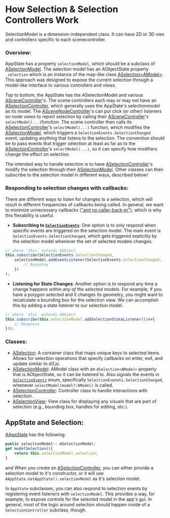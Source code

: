 # How Selection & Selection Controllers Work


SelectionModel is a dimension-independent class. It can have 2D or 3D vies and controllers specific to each scenecontroller.

### Overview:
AppState has a property `selectionModel`, which should be a subclass of [ASelectionModel](ASelectionModel.ts). The selection model has an AObjectState property `_selection` which is an instance of the map-like class [ASelection\<AModel>](../../aobject/ASelection.ts). This approach was designed to expose the current selection through a model-like interface to various controllers and views.

Top to bottom, the AppState has the ASelectionModel and various [ASceneController](../scene/ASceneController.ts)'s. The scene controllers each may or may not have an [ASelectionController](ASelectionController.ts), which generally uses the AppState's selectionmodel as its model. The [ASceneNodeController](../node/base/ASceneNodeController.ts)'s can put click (or other) listeners on node views to report selection by calling their [ASceneController](../scene/ASceneController.ts)'s `selectModel(...)`function. The scene controller then calls its [ASelectionController]('./ASelectionController)'s `selectModel(...)` function, which modifies the [ASelectionModel](ASelectionModel.ts), which triggers a `SelectionEvents.SelectionChanged` event, updating anything that listens to the selection. The convention should be to pass events that trigger selection at least as far as to the [ASelectionController](ASelectionController.ts)'s `selectModel(...)`, so it can specify how modifiers change the effect on selection.

The intended way to handle selection is to have [ASelectionController](ASelectionController.ts)'s modify the selection through their [ASelectionModel](ASelectionModel.ts). Other classes can then subscribe to the selection model in different ways, described below/

### Responding to selection changes with callbacks:
There are different ways to listen for changes to a selection, which will result in different frequencies of callbacks being called. In general, we want to minimize unnecessary callbacks (["aint no caller-back-er"](https://www.youtube.com/watch?v=Kgjkth6BRRY)), which is why this flexability is useful.

- **Subscribing to [`SelectionEvents`](ASelectionModel.ts)**: One option is to only respond when specific events are triggered on the selection model. The main event is `SelectionEvents.SelectionChanged`, which gets triggered explicitly by the selection model whenever the set of selected models changes.
```typescript
// where `this` extends AObject
this.subscribe(SelectionEvents.SelectionChanged, 
    selectionModel.addEventListener(SelectionEvents.SelectionChanged, (selection: ASelection) => {
        // Response
    })
);
```
- **Listening for State Changes**: Another option is to respond any time a change happens *within any of the selected models*. For example, if you have a polygon selected and it changes its geometry, you might want to recalculate a bounding box for the selection view. We can accomplish this by adding a state listener to our selection model.
```typescript
// where `this` extends AObject
this.subscribe(this.selectionModel.addSelectionStateListener(()=>{
    // Response
}));

```


### Classes:
- [ASelection](../../aobject/ASelection.ts): A container class that maps unique keys to selected items. Allows for selection operations that specify callbacks on enter, exit, and update similar to d3.js.
- [ASelectionModel](ASelectionModel.ts): AModel class with an `ASelection<AModel>` property that is AObjectState, so it can be listened to. Also signals the events in [`SelectionEvents`](ASelectionModel.ts) enum, specifically `SelectionEvenets.SelectionChanged`, whenever `selectModel(model?:AModel)` is called.
- [ASelectionController](ASelectionController.ts): Controller class to handle interactions with selection.
- [ASelectionView](ASelectionView.ts): View class for displaying any visuals that are part of selection (e.g., bounding box, handles for editing, etc.).

## AppState and Selection:

[AAppState](../AAppState.tsx) has the following:
```typescript
public selectionModel!: ASelectionModel;
get modelSelection(){
    return this.selectionModel.selection;
}
```
and 
When you create an [ASelectionController](ASelectionController.ts), you can either provide a selection model to it's constructor, or it will use `AAppState.GetAppState().selectionModel` as it's selection model.

In `AppState` subclasses, you can also respond to selection events by registering event listeners with `selectionModel`. This provides a way, for example, to expose controls for the selected model in the app's gui. In general, most of the logic around selection should happen inside of a `SelectionController` subclass, though. 
